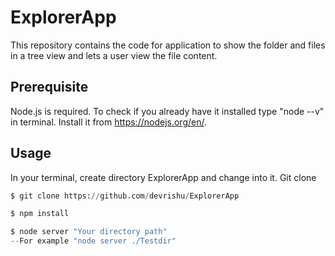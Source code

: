 # ExplorerApp

This repository contains the code for application to show the folder and files in a tree view and lets a user view the file content.

## Prerequisite

Node.js is required.  To check if you already have it installed type "node --v" in terminal.
Install it from https://nodejs.org/en/.



## Usage
In your terminal, create directory ExplorerApp and change into it. Git clone 
```python
$ git clone https://github.com/devrishu/ExplorerApp

$ npm install

$ node server "Your directory path"
--For example "node server ./Testdir"
